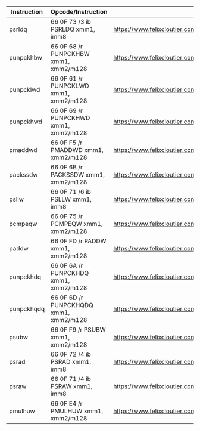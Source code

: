 | Instruction | Opcode/Instruction                     | Source                                                                     |
| ----------- | -------------------------------------- | -------------------------------------------------------------------------- |
| psrldq      | 66 0F 73 /3 ib PSRLDQ xmm1, imm8       | https://www.felixcloutier.com/x86/psrldq                                   |
| punpckhbw   | 66 0F 68 /r PUNPCKHBW xmm1, xmm2/m128  | https://www.felixcloutier.com/x86/punpckhbw:punpckhwd:punpckhdq:punpckhqdq |
| punpcklwd   | 66 0F 61 /r PUNPCKLWD xmm1, xmm2/m128  | https://www.felixcloutier.com/x86/punpcklbw:punpcklwd:punpckldq:punpcklqdq |
| punpckhwd   | 66 0F 69 /r PUNPCKHWD xmm1, xmm2/m128  | https://www.felixcloutier.com/x86/punpckhbw:punpckhwd:punpckhdq:punpckhqdq |
| pmaddwd     | 66 0F F5 /r PMADDWD xmm1, xmm2/m128    | https://www.felixcloutier.com/x86/pmaddwd                                  |
| packssdw    | 66 0F 6B /r PACKSSDW xmm1, xmm2/m128   | https://www.felixcloutier.com/x86/packsswb:packssdw                        |
| psllw       | 66 0F 71 /6 ib PSLLW xmm1, imm8        | https://www.felixcloutier.com/x86/psllw:pslld:psllq                        |
| pcmpeqw     | 66 0F 75 /r PCMPEQW xmm1, xmm2/m128    | https://www.felixcloutier.com/x86/pcmpeqb:pcmpeqw:pcmpeqd                  |
| paddw       | 66 0F FD /r PADDW xmm1, xmm2/m128      | https://www.felixcloutier.com/x86/paddb:paddw:paddd:paddq                  |
| punpckhdq   | 66 0F 6A /r PUNPCKHDQ xmm1, xmm2/m128  | https://www.felixcloutier.com/x86/punpckhbw:punpckhwd:punpckhdq:punpckhqdq |
| punpckhqdq  | 66 0F 6D /r PUNPCKHQDQ xmm1, xmm2/m128 | https://www.felixcloutier.com/x86/punpckhbw:punpckhwd:punpckhdq:punpckhqdq |
| psubw       | 66 0F F9 /r PSUBW xmm1, xmm2/m128      | https://www.felixcloutier.com/x86/psubb:psubw:psubd                        |
| psrad       | 66 0F 72 /4 ib PSRAD xmm1, imm8        | https://www.felixcloutier.com/x86/psraw:psrad:psraq                        |
| psraw       | 66 0F 71 /4 ib PSRAW xmm1, imm8        | https://www.felixcloutier.com/x86/psraw:psrad:psraq                        |
| pmulhuw     | 66 0F E4 /r PMULHUW xmm1, xmm2/m128    | https://www.felixcloutier.com/x86/pmulhuw                                  |
